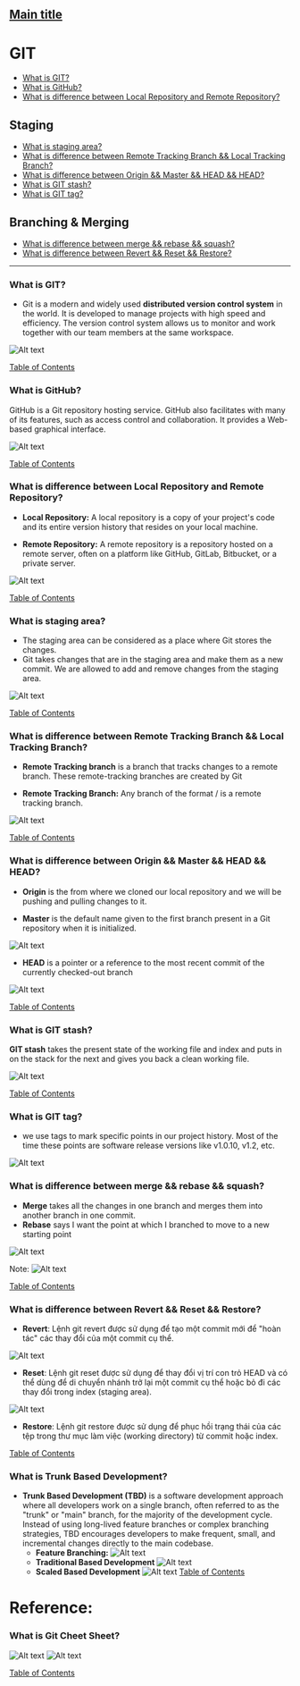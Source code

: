 ## [Main title](/README.md)

# GIT
+ [What is GIT?](#what-is-git)
+ [What is GitHub?](#what-is-github)
+ [What is difference between Local Repository and Remote Repository?](#what-is-difference-between-local-repository-and-remote-repository)
## Staging
+ [What is staging area?](#what-is-staging-area)
+ [What is difference between Remote Tracking Branch && Local Tracking Branch?](#what-is-difference-between-remote-tracking-branch--local-tracking-branch)
+ [What is difference between Origin && Master && HEAD && HEAD?](#what-is-difference-between-origin--master--head--head)
+ [What is GIT stash?](#what-is-git-stash)
+ [What is GIT tag?](#what-is-git-tag)

## Branching & Merging
+ [What is difference between merge && rebase && squash?](#what-is-difference-between-merge--rebase--squash)
+ [What is difference between Revert && Reset && Restore?](#what-is-difference-between-revert--reset--restore)

---
### What is GIT?
- Git is a modern and widely used **distributed version control system** in the world. It is developed to manage projects with high speed and efficiency. The version control system allows us to monitor and work together with our team members at the same workspace.

![Alt text](images/What%20is%20GIT.png)

[Table of Contents](#git)

### What is GitHub?
GitHub is a Git repository hosting service. GitHub also facilitates with many of its features, such as access control and collaboration. It provides a Web-based graphical interface.


![Alt text](./images/What%20is%20GitHub.png)

[Table of Contents](#git)

### What is difference between Local Repository and Remote Repository?


- **Local Repository:** A local repository is a copy of your project's code and its entire version history that resides on your local machine.

- **Remote Repository:** A remote repository is a repository hosted on a remote server, often on a platform like GitHub, GitLab, Bitbucket, or a private server.

![Alt text](./images/What%20is%20difference%20between%20Local%20Repository%20and%20Remote%20Repository.png)

[Table of Contents](#git)


### What is staging area?
- The staging area can be considered as a place where Git stores the changes.
- Git takes changes that are in the staging area and make them as a new commit. We are allowed to add and remove changes from the staging area. 

![Alt text](images/1622201219-103268.png)

[Table of Contents](#git)


### What is difference between Remote Tracking Branch && Local Tracking Branch?
- **Remote Tracking branch** is a branch that tracks changes to a remote branch. These remote-tracking branches are created by Git 

- **Remote Tracking Branch:** Any branch of the format <remote-name>/<remote-branch-name> is a remote tracking branch.

![Alt text](./images/What%20is%20difference%20between%20Remote%20Tracking%20Branch%20&&%20Local%20Tracking%20Branch.png)

[Table of Contents](#git)


### What is difference between Origin && Master && HEAD && HEAD?

+ **Origin** is the <remote-name> from where we cloned our local repository and we will be pushing and pulling changes to it.

+ **Master** is the default name given to the first branch present in a Git repository when it is initialized.

![Alt text](./images/Origin.png)

+ **HEAD** is a pointer or a reference to the most recent commit of the currently checked-out branch

![Alt text](./images/HEAD.png)

[Table of Contents](#git)

### What is GIT stash?
**GIT stash** takes the present state of the working file and index and puts in on the stack for the next and gives you back a clean working file.

![Alt text](./images/1622797948-103268.png)

[Table of Contents](#git)

### What is GIT tag?

- we use tags to mark specific points in our project history. Most of the time these points are software release versions like v1.0.10, v1.2, etc. 

![Alt text](./images/source-code-management-scenario-1.png)



### What is difference between merge && rebase && squash?

* **Merge** takes all the changes in one branch and merges them into another branch in one commit.
* **Rebase** says I want the point at which I branched to move to a new starting point

![Alt text](./images/What%20is%20difference%20between%20merge%20&&%20rebase.png)

Note: 
![Alt text](images/sqash.png)

[Table of Contents](#git)


### What is difference between Revert && Reset && Restore?

- **Revert**: Lệnh git revert được sử dụng để tạo một commit mới để "hoàn tác" các thay đổi của một commit cụ thể.

![Alt text](images/1625062814-103268.png)

- **Reset**: Lệnh git reset được sử dụng để thay đổi vị trí con trỏ HEAD và có thể dùng để di chuyển nhánh trở lại một commit cụ thể hoặc bỏ đi các thay đổi trong index (staging area).

![Alt text](images/Pasted%20Graphic%2088.png)

- **Restore**: Lệnh git restore được sử dụng để phục hồi trạng thái của các tệp trong thư mục làm việc (working directory) từ commit hoặc index.

[Table of Contents](#git)


### What is Trunk Based Development?
- **Trunk Based Development (TBD)** is a software development approach where all developers work on a single branch, often referred to as the "trunk" or "main" branch, for the majority of the development cycle. Instead of using long-lived feature branches or complex branching strategies, TBD encourages developers to make frequent, small, and incremental changes directly to the main codebase.
    - **Feature Branching:**
    ![Alt text](images/Feature%20Branching.png)
    - **Traditional Based Development**
    ![Alt text](images/Trunk%20Based%20Development.png)
    - **Scaled Based Development**
    ![Alt text](./images/Scaled%20Trunk%20Based%20Development.png)
[Table of Contents](#git)



# Reference:
### What is Git Cheet Sheet?
![Alt text](./images/lrhqcfnyb9qj0i3awxyzrx417s5r.webp)
![Alt text](./images/Git-Cheat-Sheet.jpg)

[Table of Contents](#git)
